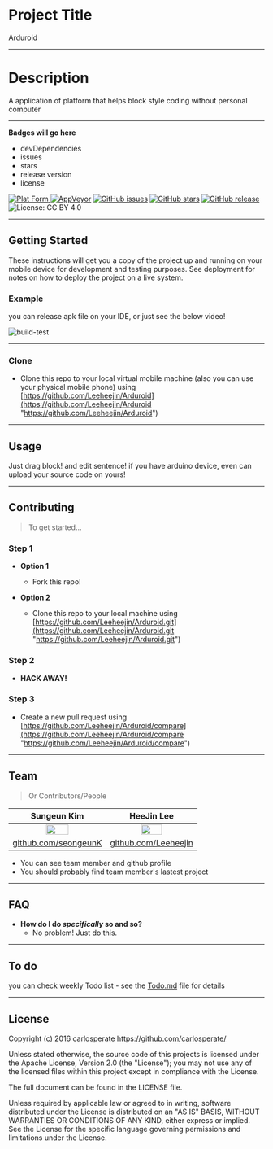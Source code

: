 # Project Title

Arduroid

---

# Description

A application of platform that helps block style coding without personal computer


---

**Badges will go here**

- devDependencies
- issues
- stars
- release version
- license

[![Plat Form](https://img.shields.io/badge/Platform-Android-lightgrey.svg)
![AppVeyor](https://img.shields.io/github/issues/badges/shields.svg)](https://github.com/Leeheejin/Arduroid)
[![GitHub issues](https://img.shields.io/github/issues/Leeheejin/Arduroid.svg)](https://github.com/Leeheejin/Arduroid/issues)
[![GitHub stars](https://img.shields.io/github/stars/Leeheejin/Arduroid.svg)](https://github.com/Leeheejin/Arduroid/stargazers)
[![GitHub release](https://img.shields.io/badge/release-v1.2-green.svg)](https://github.com/Leeheejin/Arduroid)
![License: CC BY 4.0](https://img.shields.io/badge/license-CC%20BY%204.0%20%2F%20Apache--2.0-blue.svg)



---


## Getting Started

These instructions will get you a copy of the project up and running on your mobile device for development and testing purposes. See deployment for notes on how to deploy the project on a live system.

### Example

you can release apk file on your IDE, or just see the below video!


![build-test](https://j.gifs.com/qYOpX3.gif)

---


### Clone

- Clone this repo to your local virtual mobile machine (also you can use your physical mobile phone) using [https://github.com/Leeheejin/Arduroid](https://github.com/Leeheejin/Arduroid "https://github.com/Leeheejin/Arduroid")

---


## Usage

Just drag block! and edit sentence! if you have arduino device, even can upload your source code on yours!

---


## Contributing

> To get started...

### Step 1

- **Option 1**
    - Fork this repo!

- **Option 2**
    - Clone this repo to your local machine using [https://github.com/Leeheejin/Arduroid.git](https://github.com/Leeheejin/Arduroid.git "https://github.com/Leeheejin/Arduroid.git")

### Step 2

- **HACK AWAY!**

### Step 3

- Create a new pull request using [https://github.com/Leeheejin/Arduroid/compare](https://github.com/Leeheejin/Arduroid/compare "https://github.com/Leeheejin/Arduroid/compare")

---


## Team

> Or Contributors/People

| Sungeun Kim | HeeJin Lee |
| :---: |:---:|
|  <img src="https://avatars3.githubusercontent.com/u/44923146?s=460&v=4" width="50%"></img> | <img src="https://avatars1.githubusercontent.com/u/9789023?s=460&v=4" width="50%"></img>  |
| [github.com/seongeunK](https://github.com/seongeunK "https://github.com/seongeunK") | [github.com/Leeheejin](https://github.com/Leeheejin "https://github.com/Leeheejin") |

- You can see team member and github profile
- You should probably find team member's lastest project

---


## FAQ

- **How do I do *specifically* so and so?**
    - No problem! Just do this.

---


## To do

you can check weekly Todo list - see the [Todo.md](Todo.md "Todo.md") file for details

---


## License

Copyright (c) 2016 carlosperate https://github.com/carlosperate/

Unless stated otherwise, the source code of this projects is licensed under the Apache License, Version 2.0 (the "License"); you may not use any of the licensed files within this project except in compliance with the License.

The full document can be found in the LICENSE file.

Unless required by applicable law or agreed to in writing, software distributed under the License is distributed on an "AS IS" BASIS, WITHOUT WARRANTIES OR CONDITIONS OF ANY KIND, either express or implied. See the License for the specific language governing permissions and limitations under the License.
